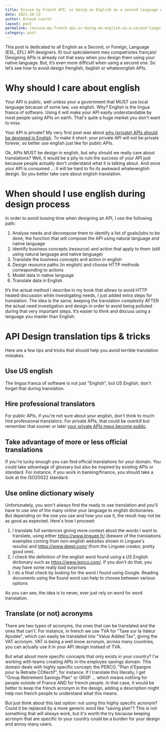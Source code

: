 ```yaml
---
title: Excuse my French API, or being an English as a second language API designer
date: 2021-10-13
author: Arnaud Lauret
layout: post
permalink: /excuse-my-french-api-or-being-an-english-as-a-second-language-api-designer/
category: post
---
```


This post is dedicated to all English as a Second, or Foreign, Language (ESL, EFL) API designers. 
Et tout spécialement mes compatriotes français!
Designing APIs is already not that easy when you design them using your native language.
But, it’s even more difficult when using a second one.
So let’s see how to avoid design frenglish, itaglish or whateverglish APIs.
<!--more-->

# Why should I care about english

Your API is public, well unless your a government that MUST use local language because of some law, use english.
Why?
English is the lingua franca of software.
Using it will make your API easily understandable by most people using APIs on earth.
That's quite a huge market you don't want to miss.

Your API is private?
My very first post was about [why (private) APIs should be designed in English](https://apihandyman.io/why-you-must-design-your-private-api-in-english/).
To make it short: your private API will not be private forever, so better use english just like for public APIs.

Ok, APIs MUST be design in english, but why should we really care about translations?
Well, it would be a pity to ruin the success of your API just because people actually don't understand what it is talking about.
And once your API is consumed ... it will be hard to fix its awkward whateverglish design.
So you better take care about english translation.

# When should I use english during design process

In order to avoid loosing time when designing an API, I use the following path:

1. Analyse needs and decompose them to identify a list of goals/jobs to be done, the function that will compose the API using natural language and native language
1. Identify business concepts (resource) and action that apply to them (still using natural language and native language)
1. Translate the business concepts and action in english
1. Design resource paths (in english) and choose HTTP methods corresponding to actions
1. Model data in native language
1. Translate data in English

It’s the actual method I describe in my book that allows to avoid HTTP heated discussion while investigating needs, I just added extra steps for translation.
The idea is the same, keeping the translation complexity AFTER the actual need investigation and design in order to avoid being polluted during that very important steps.
It’s easier to think and discuss using a language you master than English. 

# API Design translation tips & tricks

Here are a few tips and tricks that should help you avoid terrible translation mistakes.

## Use US english

The lingua franca of software is not just "English", but US English, don't forget that during translation.

## Hire professional translators

For public APIs, if you're not sure about your english, don't think to much: hire professional translators.
For private APIs, that could be overkill but remember that sooner or later [your private APIs mays become public](https://apievangelist.com/2012/01/12/the-secret-to-amazons-success-internal-apis/).

## Take advantage of more or less official translations

If you're lucky enough you can find official translations for your domain.
You could take advantage of glossary but also be inspired by existing APIs or standard.
For instance, if you work in banking/finance, you should take a look at the ISO20022 standard.

## Use online dictionary wisely

Unfortunately, you won't always find the ready to use translation and you'll have to use one of the many online your language to english dictionaries.
But depending on the one you use and how you use it, the result may not be as good as expected.
Here's how I proceed:

1. I translate full sentences giving more context about the words I want to translate, using either https://www.linguee.fr/ (beware of the translations examples coming from non-english websites shown in Linguee's results) and https://www.deepl.com/ (from the Linguee creator, pretty good one).
1. I check the definition of the english word found using a US English dictionary such as https://www.lexico.com/. If you don't do that, you may have some really bad surprises
1. I do a final check by looking for the word I found using Google. Reading documents using the found word can help to choose between various options

As you can see, the idea is to never, ever just rely on word for word translation.

## Translate (or not) acronyms

There are two types of acronyms, the ones that can be translated and the ones that can't.
For instance, in french we use TVA for "Taxe sur la Valeur Ajoutée", which can easily be translated into "Value Added Tax", giving the VAT acronym.
VAT is being a well know acronym, across many countries, you can actually use it in your API design instead of TVA.

But what about more specific concepts that only exists in your country?
I'w working with teams creating APIs in the employee savings domain.
This domain deals with highly specific concept; the PERCO, "Plan d'Epargne pour la Retraite COllectif", for instance.
If I translate this literally, I get "Group Retirement Savings Plan" or GRSP ... which means nothing for people outside of France AND for french people.
In that case, it would be better to keep the french acronym in the design, adding a description might help non french people to understand what this means.

But just think about this last option: not using this highly specific acronym?
Could it be replaced by a more generic word like "saving plan"?
This is not something that will always work, but it's worth the try because keeping acronym that are specific to your country could be a burden for your design and annoy many users.
